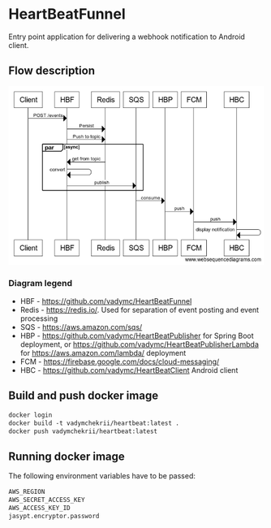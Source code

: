 # HeartBeatFunnel
Entry point application for delivering a webhook notification to Android client.

## Flow description
![Sequence diagram](sequence_diagram.png)
### Diagram legend
* HBF - https://github.com/vadymc/HeartBeatFunnel  
* Redis - https://redis.io/. Used for separation of event posting and event processing  
* SQS - https://aws.amazon.com/sqs/  
* HBP - https://github.com/vadymc/HeartBeatPublisher for Spring Boot deployment, or https://github.com/vadymc/HeartBeatPublisherLambda for https://aws.amazon.com/lambda/ deployment  
* FCM - https://firebase.google.com/docs/cloud-messaging/  
* HBC - https://github.com/vadymc/HeartBeatClient Android client  

## Build and push docker image
```
docker login
docker build -t vadymchekrii/heartbeat:latest .
docker push vadymchekrii/heartbeat:latest
```

## Running docker image
The following environment variables have to be passed:
```
AWS_REGION
AWS_SECRET_ACCESS_KEY
AWS_ACCESS_KEY_ID
jasypt.encryptor.password
```
